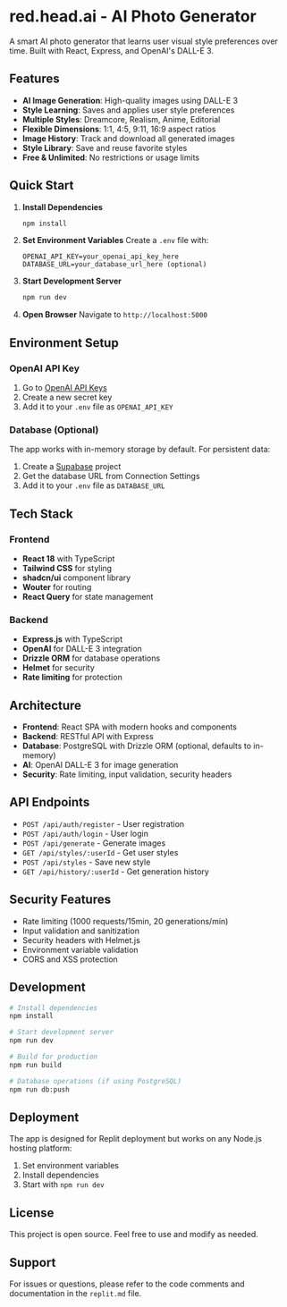 # red.head.ai - AI Photo Generator

A smart AI photo generator that learns user visual style preferences over time. Built with React, Express, and OpenAI's DALL-E 3.

## Features

- **AI Image Generation**: High-quality images using DALL-E 3
- **Style Learning**: Saves and applies user style preferences
- **Multiple Styles**: Dreamcore, Realism, Anime, Editorial
- **Flexible Dimensions**: 1:1, 4:5, 9:11, 16:9 aspect ratios
- **Image History**: Track and download all generated images
- **Style Library**: Save and reuse favorite styles
- **Free & Unlimited**: No restrictions or usage limits

## Quick Start

1. **Install Dependencies**
   ```bash
   npm install
   ```

2. **Set Environment Variables**
   Create a `.env` file with:
   ```
   OPENAI_API_KEY=your_openai_api_key_here
   DATABASE_URL=your_database_url_here (optional)
   ```

3. **Start Development Server**
   ```bash
   npm run dev
   ```

4. **Open Browser**
   Navigate to `http://localhost:5000`

## Environment Setup

### OpenAI API Key
1. Go to [OpenAI API Keys](https://platform.openai.com/api-keys)
2. Create a new secret key
3. Add it to your `.env` file as `OPENAI_API_KEY`

### Database (Optional)
The app works with in-memory storage by default. For persistent data:
1. Create a [Supabase](https://supabase.com) project
2. Get the database URL from Connection Settings
3. Add it to your `.env` file as `DATABASE_URL`

## Tech Stack

### Frontend
- **React 18** with TypeScript
- **Tailwind CSS** for styling
- **shadcn/ui** component library
- **Wouter** for routing
- **React Query** for state management

### Backend
- **Express.js** with TypeScript
- **OpenAI** for DALL-E 3 integration
- **Drizzle ORM** for database operations
- **Helmet** for security
- **Rate limiting** for protection

## Architecture

- **Frontend**: React SPA with modern hooks and components
- **Backend**: RESTful API with Express
- **Database**: PostgreSQL with Drizzle ORM (optional, defaults to in-memory)
- **AI**: OpenAI DALL-E 3 for image generation
- **Security**: Rate limiting, input validation, security headers

## API Endpoints

- `POST /api/auth/register` - User registration
- `POST /api/auth/login` - User login
- `POST /api/generate` - Generate images
- `GET /api/styles/:userId` - Get user styles
- `POST /api/styles` - Save new style
- `GET /api/history/:userId` - Get generation history

## Security Features

- Rate limiting (1000 requests/15min, 20 generations/min)
- Input validation and sanitization
- Security headers with Helmet.js
- Environment variable validation
- CORS and XSS protection

## Development

```bash
# Install dependencies
npm install

# Start development server
npm run dev

# Build for production
npm run build

# Database operations (if using PostgreSQL)
npm run db:push
```

## Deployment

The app is designed for Replit deployment but works on any Node.js hosting platform:

1. Set environment variables
2. Install dependencies
3. Start with `npm run dev`

## License

This project is open source. Feel free to use and modify as needed.

## Support

For issues or questions, please refer to the code comments and documentation in the `replit.md` file.